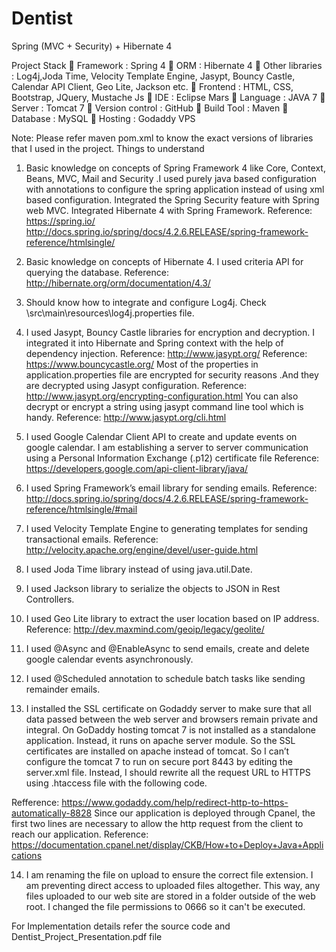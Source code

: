 # Dentist
Spring (MVC + Security) + Hibernate 4

Project Stack
	Framework            : Spring 4
	ORM                    : Hibernate 4
	Other libraries      : Log4j,Joda Time, Velocity Template Engine, Jasypt, Bouncy Castle, 
                                                Calendar API Client, Geo Lite, Jackson etc.
	Frontend             : HTML, CSS, Bootstrap, JQuery, Mustache Js
	IDE                        : Eclipse Mars
	Language             : JAVA 7
	Server               : Tomcat 7
	Version control      : GitHub
	Build Tool           : Maven
	Database             : MySQL
	Hosting              : Godaddy VPS

Note: Please refer maven pom.xml to know the exact versions of libraries that I used in the project.
Things to understand
1)	Basic knowledge on concepts of Spring Framework 4 like Core, Context, Beans, MVC, Mail and Security .I used purely java based configuration with annotations to configure the spring application instead of using xml based configuration. Integrated the Spring Security feature with Spring web MVC. Integrated Hibernate 4 with Spring Framework.
Reference: https://spring.io/
http://docs.spring.io/spring/docs/4.2.6.RELEASE/spring-framework-reference/htmlsingle/
2)	Basic knowledge on concepts of Hibernate 4. I used criteria API for querying the database.
Reference: http://hibernate.org/orm/documentation/4.3/
3)	Should know how to integrate and configure Log4j. Check \src\main\resources\log4j.properties file.
4)	I used Jasypt, Bouncy Castle libraries for encryption and decryption. I integrated it into Hibernate and Spring context with the help of dependency injection.
Reference: http://www.jasypt.org/
Reference: https://www.bouncycastle.org/
Most of the properties in application.properties file are encrypted for security reasons .And they are decrypted using Jasypt configuration.
Reference: http://www.jasypt.org/encrypting-configuration.html
You can also decrypt or encrypt a string using jasypt command line tool which is handy.
Reference: http://www.jasypt.org/cli.html
5)	I used Google Calendar Client API to create and update events on google calendar. I am establishing a server to server communication using a Personal Information Exchange (.p12) certificate file
Reference: https://developers.google.com/api-client-library/java/
6)	I used Spring Framework’s email library for sending emails.
Reference: http://docs.spring.io/spring/docs/4.2.6.RELEASE/spring-framework-reference/htmlsingle/#mail
7)	I used Velocity Template Engine to generating templates for sending transactional emails.
Reference: http://velocity.apache.org/engine/devel/user-guide.html
8)	I used Joda Time library instead of using java.util.Date.
9)	I used Jackson library to serialize the objects to JSON in Rest Controllers. 
10)	I used Geo Lite library to extract the user location based on IP address.
Reference: http://dev.maxmind.com/geoip/legacy/geolite/
11)	I used @Async and @EnableAsync to send emails, create and delete google calendar events asynchronously.
12)	I used @Scheduled annotation to schedule batch tasks like sending remainder emails.

13)	I installed the SSL certificate on Godaddy server to make sure that all data passed between the web server and browsers remain private and integral. On GoDaddy hosting tomcat 7 is not installed as a standalone application. Instead, it runs on apache server module. So the SSL certificates are installed on apache instead of tomcat. So I can’t configure the tomcat 7 to run on secure port 8443 by editing the server.xml file. Instead, I should rewrite all the request URL to HTTPS using .htaccess file with the following code.

 
Refference: https://www.godaddy.com/help/redirect-http-to-https-automatically-8828
Since our application is deployed through Cpanel, the first two lines are necessary to allow the http request from the client to reach our application.
Reference: https://documentation.cpanel.net/display/CKB/How+to+Deploy+Java+Applications


14)	I am renaming the file on upload to ensure the correct file extension. I am preventing direct access to uploaded files altogether. This way, any files uploaded to our web site are stored in a folder outside of the web root. I changed the file permissions to 0666 so it can't be executed. 

For Implementation details refer the source code and Dentist_Project_Presentation.pdf file


